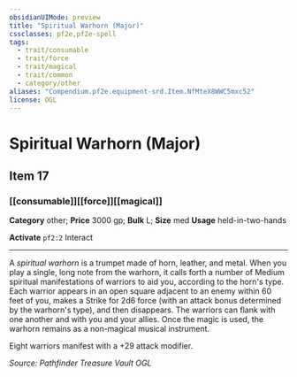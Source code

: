 ```yaml
---
obsidianUIMode: preview
title: "Spiritual Warhorn (Major)"
cssclasses: pf2e,pf2e-spell
tags:
  - trait/consumable
  - trait/force
  - trait/magical
  - trait/common
  - category/other
aliases: "Compendium.pf2e.equipment-srd.Item.NfMteX8WWC5mxc52"
license: OGL
---
```

# Spiritual Warhorn (Major)
## Item 17
### [[consumable]][[force]][[magical]]

**Category** other; 
**Price** 3000 gp; 
**Bulk** L; **Size** med
**Usage** held-in-two-hands

**Activate** `pf2:2` Interact

* * *

A _spiritual warhorn_ is a trumpet made of horn, leather, and metal. When you play a single, long note from the warhorn, it calls forth a number of Medium spiritual manifestations of warriors to aid you, according to the horn's type. Each warrior appears in an open square adjacent to an enemy within 60 feet of you, makes a Strike for 2d6 force (with an attack bonus determined by the warhorn's type), and then disappears. The warriors can flank with one another and with you and your allies. Once the magic is used, the warhorn remains as a non-magical musical instrument.

Eight warriors manifest with a +29 attack modifier.

*Source: Pathfinder Treasure Vault*
*OGL*